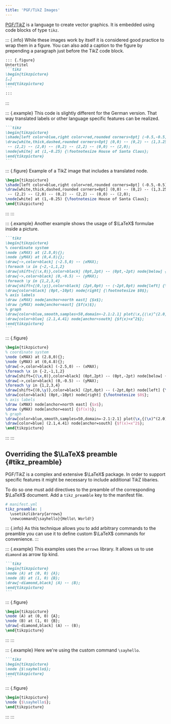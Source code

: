 ```yaml
---
title: 'PGF/TikZ Images'
---
```


[PGF/Ti*k*Z](https://sourceforge.net/projects/pgf/) is a language to create
vector graphics. It is embedded using code blocks of type `tikz`.

::: {.info}
While these images work by itself it is considered good practice to wrap them
in a figure. You can also add a caption to the figure by prepending a paragraph
just before the Ti*k*Z code block.

````markdown
::: {.figure}
Untertitel
```tikz
\begin{tikzpicture}
[…]
\end{tikzpicture}
```
:::
````
:::

::: {.example}
This code is slightly different for the German version. That way translated
labels or other language specific features can be realized.

````markdown
```tikz
\begin{tikzpicture}
\shade[left color=blue,right color=red,rounded corners=8pt] (-0.5,-0.5) rectangle (2.5,3.45);
\draw[white,thick,dashed,rounded corners=8pt] (0,0) -- (0,2) -- (1,3.25)
 -- (2,2) -- (2,0) -- (0,2) -- (2,2) -- (0,0) -- (2,0);
\node[white] at (1,-0.25) {\footnotesize House of Santa Claus};
\end{tikzpicture}
```
````

::: {.figure}
Example of a TikZ image that includes a translated node.
```tikz
\begin{tikzpicture}
\shade[left color=blue,right color=red,rounded corners=8pt] (-0.5,-0.5) rectangle (2.5,3.45);
\draw[white,thick,dashed,rounded corners=8pt] (0,0) -- (0,2) -- (1,3.25)
 -- (2,2) -- (2,0) -- (0,2) -- (2,2) -- (0,0) -- (2,0);
\node[white] at (1,-0.25) {\footnotesize House of Santa Claus};
\end{tikzpicture}
```
:::
:::

::: {.example}
Another example shows the usage of $\LaTeX$ formulae inside a picture.

````markdown
```tikz
\begin{tikzpicture}
% coordinate system
\node (xMAX) at (2.8,0){};
\node (yMAX) at (0,4.8){};
\draw[->,color=black] (-2.5,0) -- (xMAX);
\foreach \x in {-2,-1,1,2}
\draw[shift={(\x,0)},color=black] (0pt,2pt) -- (0pt,-2pt) node[below] {\footnotesize $\x$};
\draw[->,color=black] (0,-0.5) -- (yMAX);
\foreach \y in {1,2,3,4}
\draw[shift={(0,\y)},color=black] (2pt,0pt) -- (-2pt,0pt) node[left] {\footnotesize $\y$};
\draw[color=black] (0pt,-10pt) node[right] {\footnotesize $0$};
% axis labels
\draw (xMAX) node[anchor=north east] {$x$};
\draw (yMAX) node[anchor=east] {$f(x)$};
% graph
\draw[color=blue,smooth,samples=50,domain=-2.1:2.1] plot(\x,{(\x)^(2.0)});
\draw[color=blue] (2.1,4.41) node[anchor=south] {$f(x)=x^2$};
\end{tikzpicture}
```
````

::: {.figure}
```tikz
\begin{tikzpicture}
% coordinate system
\node (xMAX) at (2.8,0){};
\node (yMAX) at (0,4.8){};
\draw[->,color=black] (-2.5,0) -- (xMAX);
\foreach \x in {-2,-1,1,2}
\draw[shift={(\x,0)},color=black] (0pt,2pt) -- (0pt,-2pt) node[below] {\footnotesize $\x$};
\draw[->,color=black] (0,-0.5) -- (yMAX);
\foreach \y in {1,2,3,4}
\draw[shift={(0,\y)},color=black] (2pt,0pt) -- (-2pt,0pt) node[left] {\footnotesize $\y$};
\draw[color=black] (0pt,-10pt) node[right] {\footnotesize $0$};
% axis labels
\draw (xMAX) node[anchor=north east] {$x$};
\draw (yMAX) node[anchor=east] {$f(x)$};
% graph
\draw[color=blue,smooth,samples=50,domain=-2.1:2.1] plot(\x,{(\x)^(2.0)});
\draw[color=blue] (2.1,4.41) node[anchor=south] {$f(x)=x^2$};
\end{tikzpicture}
```
:::
:::

## Overriding the $\LaTeX$ preamble {#tikz_preamble}

PGF/Ti*k*Z is a complex and extensive $\LaTeX$ package. In order to support
specific features it might be necessary to include additional Ti*k*Z libaries.

To do so one must add directives to the preamble of the corresponding $\LaTeX$
document. Add a `tikz_preamble` key to the manifest file.

```yml
# manifest.yml
tikz_preamble: |
  \usetikzlibrary{arrows}
  \newcommand{\sayhello}{Hello\ World!}
```

::: {.info}
As this technique allows you to add arbitrary commands to the preamble you can
use it to define custom $\LaTeX$ commands for convenience.
:::

::: {.example}
This examples uses the `arrows` library. It allows us to use `diamond` as arrow
tip kind.

````markdown
```tikz
\begin{tikzpicture}
\node (A) at (0, 0) {A};
\node (B) at (1, 0) {B};
\draw[-diamond,black] (A) -- (B);
\end{tikzpicture}
```
````

::: {.figure}
```tikz
\begin{tikzpicture}
\node (A) at (0, 0) {A};
\node (B) at (1, 0) {B};
\draw[-diamond,black] (A) -- (B);
\end{tikzpicture}
```
:::
:::

::: {.example}
Here we're using the custom command `\sayhello`.

````markdown
```tikz
\begin{tikzpicture}
\node {$\sayhello$};
\end{tikzpicture}
```
````

::: {.figure}
```tikz
\begin{tikzpicture}
\node {$\sayhello$};
\end{tikzpicture}
```
:::
:::
